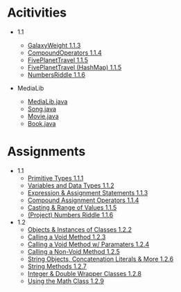 # Acitivities
- 1.1
  - [GalaxyWeight 1.1.3](https://github.com/SomberTM/CSA/blob/master/GalaxyWeight_1_1_3.java)
  - [CompoundOperators 1.1.4](https://github.com/SomberTM/CSA/blob/master/CompoundOperators_1_1_4.java)
  - [FivePlanetTravel 1.1.5](https://github.com/SomberTM/CSA/blob/master/FivePlanetTravel_1_1_5.java)
  - [FivePlanetTravel (HashMap) 1.1.5](https://github.com/SomberTM/CSA/blob/master/FivePlanetTravelHashMap.java)
  - [NumbersRiddle 1.1.6](https://github.com/SomberTM/CSA/blob/master/NumbersRiddle.java)
  
- MediaLib
  - [MediaLib.java](https://github.com/SomberTM/CSA/blob/master/MediaLib/MediaLib.java)
  - [Song.java](https://github.com/SomberTM/CSA/blob/master/MediaLib/Song.java)
  - [Movie.java](https://github.com/SomberTM/CSA/blob/master/MediaLib/Movie.java)
  - [Book.java](https://github.com/SomberTM/CSA/blob/master/MediaLib/Book.java)
  
# Assignments
- 1.1
  - [Primitive Types 1.1.1](https://github.com/SomberTM/CSA/blob/master/assignments/Activity_1.1.1_Primitive_Types_ANS.docx)
  - [Variables and Data Types 1.1.2](https://github.com/SomberTM/CSA/blob/master/assignments/Activity_1.1.2_Variables_and_Data_Types_ANS.docx)
  - [Expression & Assignment Statements 1.1.3](https://github.com/SomberTM/CSA/blob/master/assignments/Activity_1.1.3_Expressions_and_Assignment_Statements_ANS.docx)
  - [Compound Assignment Operators 1.1.4](https://github.com/SomberTM/CSA/blob/master/assignments/Activity_1.1.4_Compound_Assignment_Operators_ANS.docx)
  - [Casting & Range of Values 1.1.5](https://github.com/SomberTM/CSA/blob/master/assignments/Activity_1.1.5_Casting_and_Range_of_Variables_ANS.docx)
  - [(Project) Numbers Riddle 1.1.6](https://github.com/SomberTM/CSA/blob/master/assignments/Project_1.1.6_Numbers_Riddle_ANS.docx)
- 1.2
  - [Objects & Instances of Classes 1.2.2](https://github.com/SomberTM/CSA/blob/master/assignments/Activity_1.2.2_Objects-_Instances_of_a_Class.docx)
  - [Calling a Void Method 1.2.3](https://github.com/SomberTM/CSA/blob/master/assignments/Activity_1.2.3_Calling_a_Void_Method.docx)
  - [Calling a Void Method w/ Paramaters 1.2.4](https://github.com/SomberTM/CSA/blob/master/assignments/Activity_1.2.4_Calling_a_Void_Method_with_Parameters.docx)
  - [Calling a Non-Void Method 1.2.5](https://github.com/SomberTM/CSA/blob/master/assignments/Activity_1.2.5_Calling_a_Non-Void_Method_ANS.docx)
  - [String Objects, Concatenation Literals & More 1.2.6](https://github.com/SomberTM/CSA/blob/master/assignments/Activity_1.2.6_String_Objects--_Concatenation_Literals_and_More_ANS.docx)
  - [String Methods 1.2.7](https://github.com/SomberTM/CSA/blob/master/assignments/Activity_1.2.7_String_Methods_ANS.docx)
  - [Integer & Double Wrapper Classes 1.2.8](https://github.com/SomberTM/CSA/blob/master/assignments/Activity_1.2.8_Wrapper_Classes-_Integer_and_Double_ANS.docx)
  - [Using the Math Class 1.2.9](https://github.com/SomberTM/CSA/blob/master/assignments/Activity_1.2.9_Using_a_Math_Class_ANS.docx)
